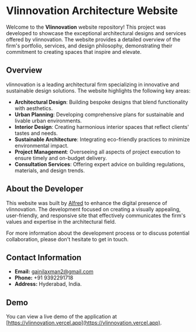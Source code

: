 # Vlinnovation Architecture Website

Welcome to the **Vlinnovation** website repository! This project was developed to showcase the exceptional architectural designs and services offered by vlinnovation. The website provides a detailed overview of the firm's portfolio, services, and design philosophy, demonstrating their commitment to creating spaces that inspire and elevate.

## Overview

vlinnovation is a leading architectural firm specializing in innovative and sustainable design solutions. The website highlights the following key areas:

- **Architectural Design**: Building bespoke designs that blend functionality with aesthetics.
- **Urban Planning**: Developing comprehensive plans for sustainable and livable urban environments.
- **Interior Design**: Creating harmonious interior spaces that reflect clients' tastes and needs.
- **Sustainable Architecture**: Integrating eco-friendly practices to minimize environmental impact.
- **Project Management**: Overseeing all aspects of project execution to ensure timely and on-budget delivery.
- **Consultation Services**: Offering expert advice on building regulations, materials, and design trends.

## About the Developer

This website was built by [Alfred](https://vlinnovation.vercel.app) to enhance the digital presence of vlinnovation. The development focused on creating a visually appealing, user-friendly, and responsive site that effectively communicates the firm's values and expertise in the architectural field.

For more information about the development process or to discuss potential collaboration, please don't hesitate to get in touch.

## Contact Information

- **Email:** gainilaxman2@gmail.com
- **Phone:** +91 9392291718
- **Address:** Hyderabad, India.

## Demo

You can view a live demo of the application at [https://vlinnovation.vercel.app](https://vlinnovation.vercel.app).

